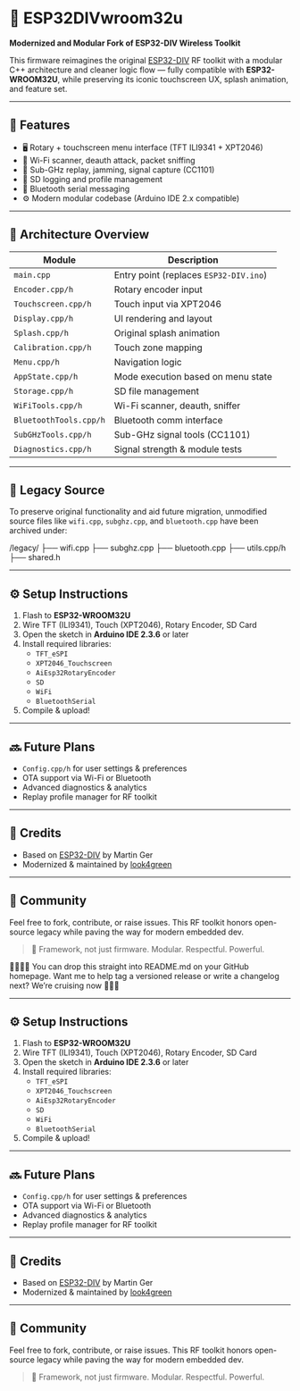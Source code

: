 # 📡 ESP32DIVwroom32u

**Modernized and Modular Fork of ESP32-DIV Wireless Toolkit**

This firmware reimagines the original [ESP32-DIV](https://github.com/martin-ger/esp32-div) RF toolkit with a modular C++ architecture and cleaner logic flow — fully compatible with **ESP32-WROOM32U**, while preserving its iconic touchscreen UX, splash animation, and feature set.

---

## 🔧 Features

- 🖥️ Rotary + touchscreen menu interface (TFT ILI9341 + XPT2046)
- 📶 Wi-Fi scanner, deauth attack, packet sniffing
- 📡 Sub-GHz replay, jamming, signal capture (CC1101)
- 💾 SD logging and profile management
- 🔋 Bluetooth serial messaging
- ⚙️ Modern modular codebase (Arduino IDE 2.x compatible)

---

## 🧩 Architecture Overview

| Module                | Description                             |
|-----------------------|-----------------------------------------|
| `main.cpp`            | Entry point (replaces `ESP32-DIV.ino`)  |
| `Encoder.cpp/h`       | Rotary encoder input                    |
| `Touchscreen.cpp/h`   | Touch input via XPT2046                 |
| `Display.cpp/h`       | UI rendering and layout                 |
| `Splash.cpp/h`        | Original splash animation               |
| `Calibration.cpp/h`   | Touch zone mapping                      |
| `Menu.cpp/h`          | Navigation logic                        |
| `AppState.cpp/h`      | Mode execution based on menu state      |
| `Storage.cpp/h`       | SD file management                      |
| `WiFiTools.cpp/h`     | Wi-Fi scanner, deauth, sniffer          |
| `BluetoothTools.cpp/h`| Bluetooth comm interface                |
| `SubGHzTools.cpp/h`   | Sub-GHz signal tools (CC1101)           |
| `Diagnostics.cpp/h`   | Signal strength & module tests          |

---

## 📂 Legacy Source

To preserve original functionality and aid future migration, unmodified source files like `wifi.cpp`, `subghz.cpp`, and `bluetooth.cpp` have been archived under:

/legacy/ ├── wifi.cpp ├── subghz.cpp ├── bluetooth.cpp ├── utils.cpp/h ├── shared.h

---

## ⚙️ Setup Instructions

1. Flash to **ESP32-WROOM32U**
2. Wire TFT (ILI9341), Touch (XPT2046), Rotary Encoder, SD Card
3. Open the sketch in **Arduino IDE 2.3.6** or later
4. Install required libraries:
   - `TFT_eSPI`
   - `XPT2046_Touchscreen`
   - `AiEsp32RotaryEncoder`
   - `SD`
   - `WiFi`
   - `BluetoothSerial`
5. Compile & upload!

---

## 🔜 Future Plans

- `Config.cpp/h` for user settings & preferences
- OTA support via Wi-Fi or Bluetooth
- Advanced diagnostics & analytics
- Replay profile manager for RF toolkit

---

## 📘 Credits

- Based on [ESP32-DIV](https://github.com/martin-ger/esp32-div) by Martin Ger
- Modernized & maintained by [look4green](https://github.com/look4green)

---

## 💬 Community

Feel free to fork, contribute, or raise issues. This RF toolkit honors open-source legacy while paving the way for modern embedded dev.

> 📁 Framework, not just firmware. Modular. Respectful. Powerful.


You can drop this straight into README.md on your GitHub homepage. Want me to help tag a versioned release or write a changelog next? We’re cruising now 🧠📡💥


---

## ⚙️ Setup Instructions

1. Flash to **ESP32-WROOM32U**
2. Wire TFT (ILI9341), Touch (XPT2046), Rotary Encoder, SD Card
3. Open the sketch in **Arduino IDE 2.3.6** or later
4. Install required libraries:
   - `TFT_eSPI`
   - `XPT2046_Touchscreen`
   - `AiEsp32RotaryEncoder`
   - `SD`
   - `WiFi`
   - `BluetoothSerial`
5. Compile & upload!

---

## 🔜 Future Plans

- `Config.cpp/h` for user settings & preferences
- OTA support via Wi-Fi or Bluetooth
- Advanced diagnostics & analytics
- Replay profile manager for RF toolkit

---

## 📘 Credits

- Based on [ESP32-DIV](https://github.com/martin-ger/esp32-div) by Martin Ger
- Modernized & maintained by [look4green](https://github.com/look4green)

---

## 💬 Community

Feel free to fork, contribute, or raise issues. This RF toolkit honors open-source legacy while paving the way for modern embedded dev.

> 📁 Framework, not just firmware. Modular. Respectful. Powerful.
